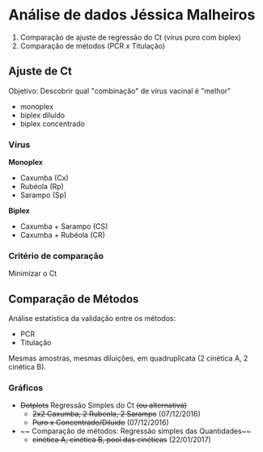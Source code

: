 # Análise de dados Jéssica Malheiros

1. Comparação de ajuste de regressão do Ct (vírus puro com biplex)
2. Comparação de métodos (PCR x Titulação)

## Ajuste de Ct ##

Objetivo: Descobrir qual "combinação" de vírus vacinal é "melhor"
- monoplex
- biplex diluído
- biplex concentrado

### Vírus ###

**Monoplex**

- Caxumba (Cx)
- Rubéola (Rp)
- Sarampo (Sp)

**Biplex**

- Caxumba + Sarampo (CS)
- Caxumba + Rubéola (CR)

### Critério de comparação ###

Minimizar o Ct

## Comparação de Métodos ##

Análise estatística da validação entre os métodos:

- PCR
- Titulação

Mesmas amostras, mesmas diluições, em quadruplicata (2 cinética A, 2 cinética B).

### Gráficos ###

- ~~Dotplots~~ Regressão Simples do Ct ~~(ou alternativa)~~
    - ~~2x2 Caxumba, 2 Rubeola, 2 Sarampo~~ (07/12/2016)
    - ~~Puro x Concentrado/Diluido~~ (07/12/2016)
- ~~ Comparação de métodos: Regressão simples das Quantidades~~
    - ~~cinética A, cinética B, pool das cinéticas~~ (22/01/2017)
